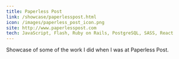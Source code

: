```yaml
---
title: Paperless Post
link: /showcase/paperlesspost.html
icon: /images/paperless_post_icon.png
site: http://www.paperlesspost.com
tech: JavaScript, Flash, Ruby on Rails, PostgreSQL, SASS, React
---
```

Showcase of some of the work I did when I was at Paperless Post.